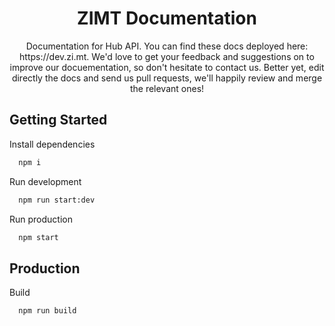 <div align="center">
    <h1 style='border-bottom: 'none'>ZIMT Documentation</h1>
    Documentation for Hub API. You can find these docs deployed here: https://dev.zi.mt.
    We'd love to get your feedback and suggestions on to improve our docuementation, so don't hesitate to contact us. Better yet, edit directly the docs and send us pull requests, we'll happily review and merge the relevant ones!
</div>

## Getting Started

Install dependencies

```sh
  npm i
```

Run development

```sh
  npm run start:dev
```

Run production

```sh
  npm start
```

## Production

Build

```sh
  npm run build
```
